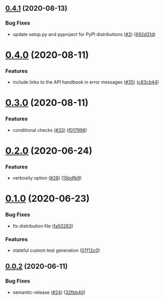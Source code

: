 ## [0.4.1](https://github.com/IBM/service-validator/compare/v0.4.0...v0.4.1) (2020-08-13)


### Bug Fixes

* update setup.py and pyproject for PyPI distributions ([#2](https://github.com/IBM/service-validator/issues/2)) ([692d31d](https://github.com/IBM/service-validator/commit/692d31d89a761352cca39e43e1cf594be22e4d16))

# [0.4.0](https://github.ibm.com/CloudEngineering/ibm-service-validator/compare/v0.3.0...v0.4.0) (2020-08-11)


### Features

* include links to the API handbook in error messages ([#35](https://github.ibm.com/CloudEngineering/ibm-service-validator/issues/35)) ([c83cb44](https://github.ibm.com/CloudEngineering/ibm-service-validator/commit/c83cb445907326c624ab8b9e0d3fcb8804a6fb23))

# [0.3.0](https://github.ibm.com/CloudEngineering/ibm-service-validator/compare/v0.2.0...v0.3.0) (2020-08-11)


### Features

* conditional checks ([#33](https://github.ibm.com/CloudEngineering/ibm-service-validator/issues/33)) ([f017996](https://github.ibm.com/CloudEngineering/ibm-service-validator/commit/f0179965c3e5c1a97b96c2bc9b418b62de5944b8))

# [0.2.0](https://github.ibm.com/CloudEngineering/ibm-service-validator/compare/v0.1.0...v0.2.0) (2020-06-24)


### Features

* verbosity option ([#28](https://github.ibm.com/CloudEngineering/ibm-service-validator/issues/28)) ([15bdfb9](https://github.ibm.com/CloudEngineering/ibm-service-validator/commit/15bdfb9bdeb1802017b0e521b0ecd16c25d1a2f6))

# [0.1.0](https://github.ibm.com/CloudEngineering/ibm-service-validator/compare/v0.0.2...v0.1.0) (2020-06-23)


### Bug Fixes

* fix distribution file ([fa50283](https://github.ibm.com/CloudEngineering/ibm-service-validator/commit/fa502834b89536d2831ceef065fccf7cf18e57eb))


### Features

* stateful custom test generation ([07f12c0](https://github.ibm.com/CloudEngineering/ibm-service-validator/commit/07f12c02dd66df605014267566defd5342bfeacb))

## [0.0.2](https://github.ibm.com/CloudEngineering/ibm-service-validator/compare/v0.0.1...v0.0.2) (2020-06-11)


### Bug Fixes

* semantic-release ([#24](https://github.ibm.com/CloudEngineering/ibm-service-validator/issues/24)) ([32fbb40](https://github.ibm.com/CloudEngineering/ibm-service-validator/commit/32fbb404c27cb38df24996b3d4c1b2925d7aeb97))
